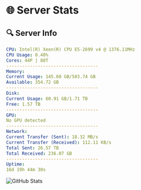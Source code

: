 # 🌐 Server Stats
## 🔍 Server Info
```yaml
CPU: Intel(R) Xeon(R) CPU E5-2699 v4 @ 1376.11MHz
CPU Usage: 0.40%
Cores: 44P | 88T
-----------------------------------
Memory:
Current Usage: 145.60 GB/503.74 GB
Available: 354.72 GB
-----------------------------------
Disk:
Current Usage: 60.91 GB/1.71 TB
Free: 1.57 TB
-----------------------------------
GPU:
No GPU detected
-----------------------------------
Network:
Current Transfer (Sent): 18.32 MB/s
Current Transfer (Received): 112.11 KB/s
Total Sent: 26.57 TB
Total Received: 236.07 GB
-----------------------------------
Uptime:
16d 19h 44m 30s
```
![GitHub Stats](https://img.shields.io/badge/Updated-2025-03-24_17:07:19-blue)